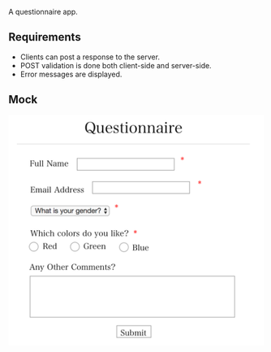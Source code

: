 A questionnaire app.

## Requirements

* Clients can post a response to the server.
* POST validation is done both client-side and server-side.
* Error messages are displayed.

## Mock

![Alt text](./questionnaire-mock.png?raw=true "Mock Image")
